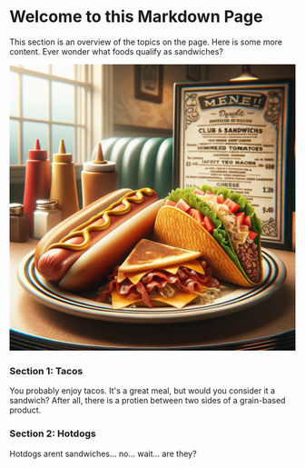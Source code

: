 # Welcome to this Markdown Page
This section is an overview of the topics on the page. Here is some more content.
Ever wonder what foods qualify as sandwiches?


![Image of a taco, hotdog, and sandwich on a plate at a diner](https://github.com/Scriptornaut/skills-communicate-using-markdown/blob/start-markdown/tacohotdogsandwich.jpeg)




### Section 1: Tacos
You probably enjoy tacos. It's a great meal, but would you consider it a sandwich? After all, there is a protien between two sides of a grain-based product. 

### Section 2: Hotdogs
Hotdogs arent sandwiches... no... wait... are they?

